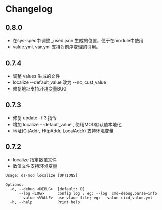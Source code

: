 # Changelog
## 0.8.0 
*  在sys-spec中调整 _used.json  生成的位置，便于在module中使用
*  value.yml, var.yml 支持对前序变理的引用。
## 0.7.4 
*  调整 values 生成的文件
*  localize  --default_value 改为 --no_cust_value
*  修复地址支持环境变量BUG

## 0.7.3 
*  修复 update   -f 3 指令
*  增加 localize  --default_value , 使用MOD默认值本地化
*  地址(GitAddr, HttpAddr, LocalAddr) 支持环境变量

## 0.7.2

* localize 指定数值文件
* 数值文件支持环境变量

```
Usage: ds-mod localize [OPTIONS]

Options:
  -d, --debug <DEBUG>  [default: 0]
      --log <LOG>      config log ; eg: --log  cmd=debug,parse=info
      --value <VALUE>  use vlaue file; eg: --value cicd_value.yml
  -h, --help           Print help
```



